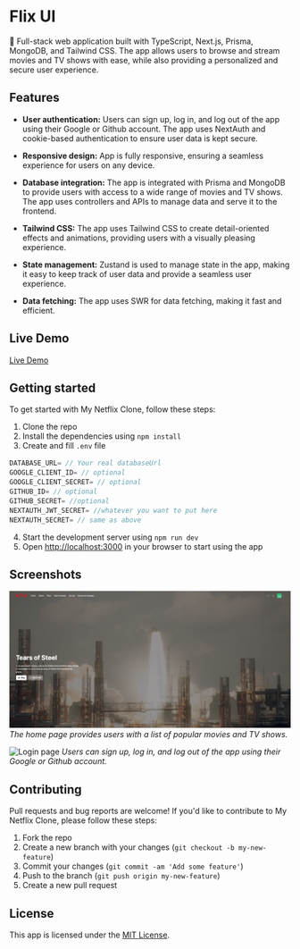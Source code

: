 # Flix UI

🚀 Full-stack web application built with TypeScript, Next.js, Prisma, MongoDB, and Tailwind CSS. The app allows users to browse and stream movies and TV shows with ease, while also providing a personalized and secure user experience.

## Features

- **User authentication:** Users can sign up, log in, and log out of the app using their Google or Github account. The app uses NextAuth and cookie-based authentication to ensure user data is kept secure.

- **Responsive design:** App is fully responsive, ensuring a seamless experience for users on any device.

- **Database integration:** The app is integrated with Prisma and MongoDB to provide users with access to a wide range of movies and TV shows. The app uses controllers and APIs to manage data and serve it to the frontend.

- **Tailwind CSS:** The app uses Tailwind CSS to create detail-oriented effects and animations, providing users with a visually pleasing experience.

- **State management:** Zustand is used to manage state in the app, making it easy to keep track of user data and provide a seamless user experience.

- **Data fetching:** The app uses SWR for data fetching, making it fast and efficient.

## Live Demo

[Live Demo](https://flix-ui-next.vercel.app/)

## Getting started

To get started with My Netflix Clone, follow these steps:

1. Clone the repo
2. Install the dependencies using `npm install`
3. Create and fill `.env` file

```js
DATABASE_URL= // Your real databaseUrl
GOOGLE_CLIENT_ID= // optional
GOOGLE_CLIENT_SECRET= // optional
GITHUB_ID= // optional
GITHUB_SECRET= //optional
NEXTAUTH_JWT_SECRET= //whatever you want to put here
NEXTAUTH_SECRET= // same as above
```

4. Start the development server using `npm run dev`
5. Open [http://localhost:3000](http://localhost:3000) in your browser to start using the app

## Screenshots

![Home page](/public/images/Home.png)
_The home page provides users with a list of popular movies and TV shows._

![Login page](/public/images/Login.png)
_Users can sign up, log in, and log out of the app using their Google or Github account._

## Contributing

Pull requests and bug reports are welcome! If you'd like to contribute to My Netflix Clone, please follow these steps:

1. Fork the repo
2. Create a new branch with your changes (`git checkout -b my-new-feature`)
3. Commit your changes (`git commit -am 'Add some feature'`)
4. Push to the branch (`git push origin my-new-feature`)
5. Create a new pull request

## License

This app is licensed under the [MIT License](LICENSE.md).
